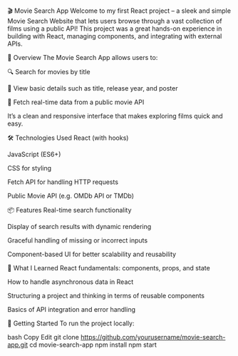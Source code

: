 🎬 Movie Search App
Welcome to my first React project – a sleek and simple Movie Search Website that lets users browse through a vast collection of films using a public API! This project was a great hands-on experience in building with React, managing components, and integrating with external APIs.

🚀 Overview
The Movie Search App allows users to:

🔍 Search for movies by title

🎥 View basic details such as title, release year, and poster

📡 Fetch real-time data from a public movie API

It’s a clean and responsive interface that makes exploring films quick and easy.

🛠️ Technologies Used
React (with hooks)

JavaScript (ES6+)

CSS for styling

Fetch API for handling HTTP requests

Public Movie API (e.g. OMDb API or TMDb)

📦 Features
Real-time search functionality

Display of search results with dynamic rendering

Graceful handling of missing or incorrect inputs

Component-based UI for better scalability and reusability

🧠 What I Learned
React fundamentals: components, props, and state

How to handle asynchronous data in React

Structuring a project and thinking in terms of reusable components

Basics of API integration and error handling

🔧 Getting Started
To run the project locally:

bash
Copy
Edit
git clone https://github.com/yourusername/movie-search-app.git
cd movie-search-app
npm install
npm start
